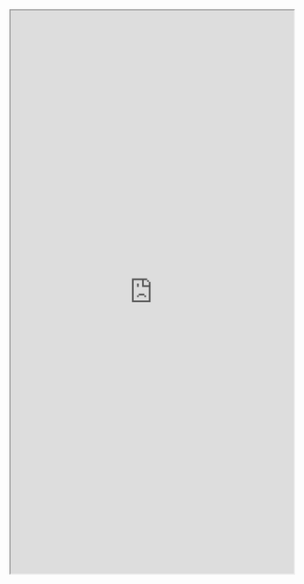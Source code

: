<iframe src="https://mozilla.github.io/pdf.js/web/viewer.html?file=https://xiaochao.kutina.cn/相关标准/GB∕T 38673-2020 信息技术 大数据 大数据系统基本要求.pdf" width="100%" height=1000px></iframe>